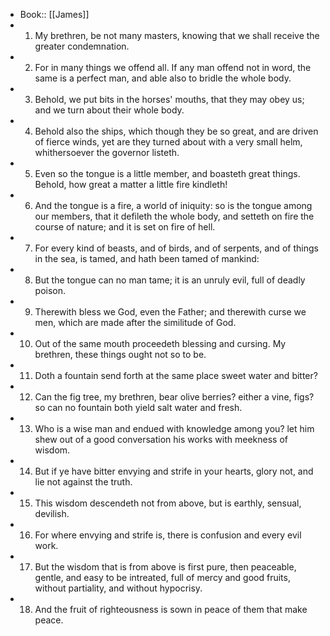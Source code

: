 - Book:: [[James]]
- 1. My brethren, be not many masters, knowing that we shall receive the greater condemnation.
- 2. For in many things we offend all. If any man offend not in word, the same is a perfect man, and able also to bridle the whole body.
- 3. Behold, we put bits in the horses' mouths, that they may obey us; and we turn about their whole body.
- 4. Behold also the ships, which though they be so great, and are driven of fierce winds, yet are they turned about with a very small helm, whithersoever the governor listeth.
- 5. Even so the tongue is a little member, and boasteth great things. Behold, how great a matter a little fire kindleth!
- 6. And the tongue is a fire, a world of iniquity: so is the tongue among our members, that it defileth the whole body, and setteth on fire the course of nature; and it is set on fire of hell.
- 7. For every kind of beasts, and of birds, and of serpents, and of things in the sea, is tamed, and hath been tamed of mankind:
- 8. But the tongue can no man tame; it is an unruly evil, full of deadly poison.
- 9. Therewith bless we God, even the Father; and therewith curse we men, which are made after the similitude of God.
- 10. Out of the same mouth proceedeth blessing and cursing. My brethren, these things ought not so to be.
- 11. Doth a fountain send forth at the same place sweet water and bitter?
- 12. Can the fig tree, my brethren, bear olive berries? either a vine, figs? so can no fountain both yield salt water and fresh.
- 13. Who is a wise man and endued with knowledge among you? let him shew out of a good conversation his works with meekness of wisdom.
- 14. But if ye have bitter envying and strife in your hearts, glory not, and lie not against the truth.
- 15. This wisdom descendeth not from above, but is earthly, sensual, devilish.
- 16. For where envying and strife is, there is confusion and every evil work.
- 17. But the wisdom that is from above is first pure, then peaceable, gentle, and easy to be intreated, full of mercy and good fruits, without partiality, and without hypocrisy.
- 18. And the fruit of righteousness is sown in peace of them that make peace.
